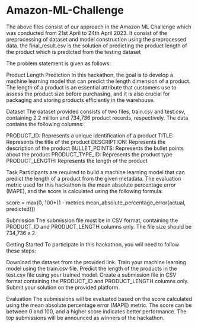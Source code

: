 # Amazon-ML-Challenge

The above files consist of our approach in the Amazon ML Challenge which was conducted from 21st April to 24th April 2023. 
It consist of the preprocessing of dataset and model construction using the preprocessed data.
the final_result.csv is the solution of predicting the product length of the product which is predicted from the testing dataset

The problem statement is given as follows:

Product Length Prediction
In this hackathon, the goal is to develop a machine learning model that can predict the length dimension of a product. The length of a product is an essential attribute that customers use to assess the product size before purchasing, and it is also crucial for packaging and storing products efficiently in the warehouse.

Dataset
The dataset provided consists of two files, train.csv and test.csv, containing 2.2 million and 734,736 product records, respectively. The data contains the following columns:

PRODUCT_ID: Represents a unique identification of a product
TITLE: Represents the title of the product
DESCRIPTION: Represents the description of the product
BULLET_POINTS: Represents the bullet points about the product
PRODUCT_TYPE_ID: Represents the product type
PRODUCT_LENGTH: Represents the length of the product

Task
Participants are required to build a machine learning model that can predict the length of a product from the given metadata. The evaluation metric used for this hackathon is the mean absolute percentage error (MAPE), and the score is calculated using the following formula:

score = max(0, 100*(1 - metrics.mean_absolute_percentage_error(actual, predicted)))

Submission
The submission file must be in CSV format, containing the PRODUCT_ID and PRODUCT_LENGTH columns only. The file size should be 734,736 x 2.

Getting Started
To participate in this hackathon, you will need to follow these steps:

Download the dataset from the provided link.
Train your machine learning model using the train.csv file.
Predict the length of the products in the test.csv file using your trained model.
Create a submission file in CSV format containing the PRODUCT_ID and PRODUCT_LENGTH columns only.
Submit your solution on the provided platform.

Evaluation
The submissions will be evaluated based on the score calculated using the mean absolute percentage error (MAPE) metric. The score can be between 0 and 100, and a higher score indicates better performance. The top submissions will be announced as winners of the hackathon.

